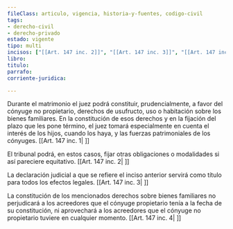 ```yaml
---
fileClass: articulo, vigencia, historia-y-fuentes, codigo-civil
tags:
- derecho-civil
- derecho-privado
estado: vigente
tipo: multi
incisos: ["[[Art. 147 inc. 2]]", "[[Art. 147 inc. 3]]", "[[Art. 147 inc. 4]]", "[[Art. 147 inc. 1]]"]
libro:
titulo:
parrafo:
corriente-juridica:

---
```

Durante el matrimonio el juez podrá constituir, prudencialmente, a favor del cónyuge no propietario, derechos de usufructo, uso o habitación sobre los bienes familiares. En la constitución de esos derechos y en la fijación del plazo que les pone término, el juez tomará especialmente en cuenta el interés de los hijos, cuando los haya, y las fuerzas patrimoniales de los cónyuges. [[Art. 147 inc. 1| ]]

El tribunal podrá, en estos casos, fijar otras obligaciones o modalidades si así pareciere equitativo. [[Art. 147 inc. 2| ]]

La declaración judicial a que se refiere el inciso anterior servirá como título para todos los efectos legales. [[Art. 147 inc. 3| ]]

La constitución de los mencionados derechos sobre bienes familiares no perjudicará a los acreedores que el cónyuge propietario tenía a la fecha de su constitución, ni aprovechará a los acreedores que el cónyuge no propietario tuviere en cualquier momento. [[Art. 147 inc. 4| ]]